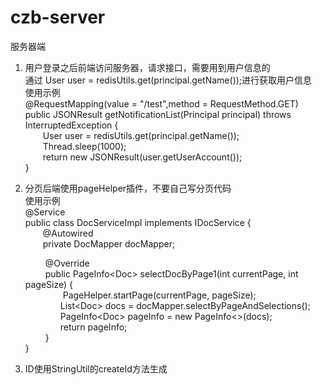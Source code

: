 # czb-server

服务器端

1. 用户登录之后前端访问服务器，请求接口，需要用到用户信息的<br>
通过 User user = redisUtils.get(principal.getName());进行获取用户信息
<br>使用示例<br>
    @RequestMapping(value = "/test",method = RequestMethod.GET)<br>
    public JSONResult getNotificationList(Principal principal) throws InterruptedException {<br>
         &emsp;&emsp;User user = redisUtils.get(principal.getName());<br>
         &emsp;&emsp;Thread.sleep(1000);<br>
         &emsp;&emsp;return new JSONResult(user.getUserAccount());<br>
    }
2. 分页后端使用pageHelper插件，不要自己写分页代码<br>使用示例<br>
@Service<br>
public class DocServiceImpl implements IDocService {<br>
    &emsp;&emsp;@Autowired<br>
    &emsp;&emsp;private DocMapper docMapper;

   &emsp;&emsp; @Override<br>
   &emsp;&emsp; public PageInfo\<Doc> selectDocByPage1(int currentPage, int pageSize) {<br>
       &emsp;&emsp;&emsp;&emsp; PageHelper.startPage(currentPage, pageSize);<br>
        &emsp;&emsp;&emsp;&emsp;List\<Doc> docs = docMapper.selectByPageAndSelections();<br>
        &emsp;&emsp;&emsp;&emsp;PageInfo\<Doc> pageInfo = new PageInfo<>(docs);<br>
        &emsp;&emsp;&emsp;&emsp;return pageInfo;<br>
   &emsp;&emsp; }<br>
}

3. ID使用StringUtil的createId方法生成
